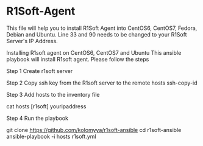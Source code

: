 # R1Soft-Agent

This file will help you to install R1Soft Agent into CentOS6, CentOS7, Fedora, Debian and Ubuntu.
Line 33 and 90 needs to be changed to your R1Soft Server's IP Address.


Installing R1soft agent on CentOS6, CentOS7 and Ubuntu
This ansible playbook will install R1soft agent. Please follow the steps

Step 1 Create r1soft server

Step 2 Copy ssh key from the R1soft server to the remote hosts ssh-copy-id

Step 3 Add hosts to the inventory file

cat hosts
[r1soft]
youripaddress

Step 4 Run the playbook

git clone https://github.com/kolomyya/r1soft-ansible
cd r1soft-ansible
ansible-playbook -i hosts r1soft.yml
